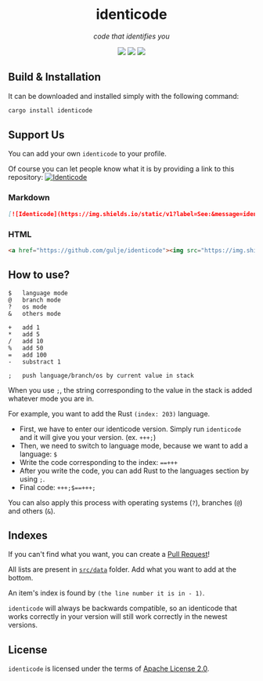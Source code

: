 <div align="center">
	<h1>identicode</h1>
	<p><i>code that identifies you</i></p>
	<a href="https://crates.io/crates/identicode"><img src="https://img.shields.io/crates/v/identicode?style=flat-square"/></a>
	<img src="https://img.shields.io/github/license/gulje/identicode?style=flat-square"/>
	<a href="https://github.com/gulje/identicode"><img src="https://img.shields.io/static/v1?label=See:&message=identicode&color=blueviolet&style=flat-square&logo=github"></a>
</div>

## Build & Installation
It can be downloaded and installed simply with the following command:
```sh
cargo install identicode
```

## Support Us
You can add your own `identicode` to your profile.

Of course you can let people know what it is by providing a link to this repository:
[![Identicode](https://img.shields.io/static/v1?label=See:&message=identicode&color=blueviolet&style=flat-square&logo=github)](https://github.com/gulje/identicode)

### Markdown
```md
[![Identicode](https://img.shields.io/static/v1?label=See:&message=identicode&color=blueviolet&style=flat-square&logo=github)](https://github.com/gulje/identicode)
```
### HTML
```html
<a href="https://github.com/gulje/identicode"><img src="https://img.shields.io/static/v1?label=See:&message=identicode&color=blueviolet&style=flat-square&logo=github"></a>
```

## How to use?
```
$	language mode
@	branch mode
?	os mode
&	others mode

+	add 1
*	add 5
/	add 10
%	add 50
=	add 100
-	substract 1

;	push language/branch/os by current value in stack 
```
When you use `;`, the string corresponding to the value in the stack is added whatever mode you are in.

For example, you want to add the Rust `(index: 203)` language.
- First, we have to enter our identicode version. Simply run `identicode` and it will give you your version. (ex. `+++;`)
- Then, we need to switch to language mode, because we want to add a language: `$`
- Write the code corresponding to the index: `==+++`
- After you write the code, you can add Rust to the languages section by using `;`.
- Final code: `+++;$==+++;`

You can also apply this process with operating systems (`?`), branches (`@`) and
others (`&`).

## Indexes
If you can't find what you want, you can create a [Pull Request](https://github.com/gulje/identicode/pulls)!

All lists are present in [`src/data`](src/data) folder. Add what you want to add at the bottom.

An item's index is found by `(the line number it is in - 1)`.

`identicode` will always be backwards compatible, so an identicode that works correctly
in your version will still work correctly in the newest versions.

## License
`identicode` is licensed under the terms of [Apache License 2.0](LICENSE).
